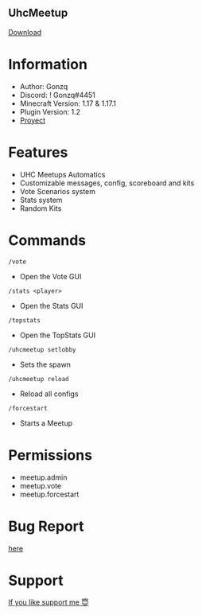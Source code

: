 ## UhcMeetup
[Download](https://www.spigotmc.org/resources/uhc-meetup-1-17.107429/)

# Information
- Author: Gonzq
- Discord: ! Gonzq#4451
- Minecraft Version: 1.17 & 1.17.1
- Plugin Version: 1.2
- [Proyect](https://github.com/users/asdjajalol/projects/2)

# Features
* UHC Meetups Automatics
* Customizable messages, config, scoreboard and kits
* Vote Scenarios system
* Stats system
* Random Kits

# Commands
```/vote```
- Open the Vote GUI

```/stats <player>```
- Open the Stats GUI

```/topstats```
- Open the TopStats GUI

```/uhcmeetup setlobby```
- Sets the spawn

```/uhcmeetup reload```
- Reload all configs

```/forcestart```
- Starts a Meetup
# Permissions
- meetup.admin
- meetup.vote
- meetup.forcestart

# Bug Report
[here](https://github.com/asdjajalol/UhcMeetup/issues)
# Support
[If you like support me :innocent:](https://paypal.me/gonza3007)
